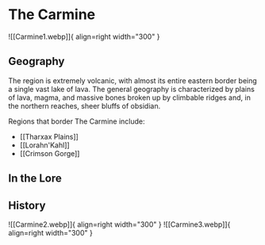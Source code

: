 # The Carmine

![[Carmine1.webp]]{ align=right width="300" }

## Geography 

The region is extremely volcanic, with almost its entire eastern border being a single vast lake of lava. The general geography is characterized by plains of lava, magma, and massive bones broken up by climbable ridges and, in the northern reaches, sheer bluffs of obsidian.

Regions that border The Carmine include:

- [[Tharxax Plains]]
- [[Lorahn'Kahl]]
- [[Crimson Gorge]]

## In the Lore

## History

![[Carmine2.webp]]{ align=right width="300" }
![[Carmine3.webp]]{ align=right width="300" }

